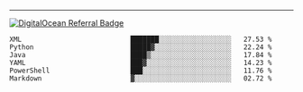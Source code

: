 ---
[![DigitalOcean Referral Badge](https://web-platforms.sfo2.digitaloceanspaces.com/WWW/Badge%203.svg)](https://www.digitalocean.com/?refcode=37fa54d82492&utm_campaign=Referral_Invite&utm_medium=Referral_Program&utm_source=badge)

<!--START_SECTION:waka-->

```text
XML                           ███████░░░░░░░░░░░░░░░░░░   27.53 %
Python                        █████▓░░░░░░░░░░░░░░░░░░░   22.24 %
Java                          ████▒░░░░░░░░░░░░░░░░░░░░   17.84 %
YAML                          ███▓░░░░░░░░░░░░░░░░░░░░░   14.23 %
PowerShell                    ███░░░░░░░░░░░░░░░░░░░░░░   11.76 %
Markdown                      ▓░░░░░░░░░░░░░░░░░░░░░░░░   02.72 %
```

<!--END_SECTION:waka-->


[linkedin]: https://www.linkedin.com/in/mohamed-elh/

